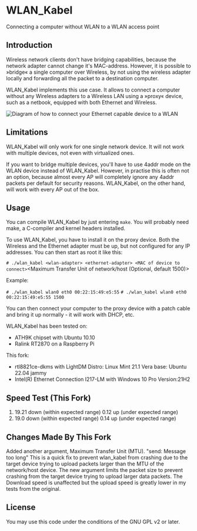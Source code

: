 # WLAN_Kabel

Connecting a computer without WLAN to a WLAN access point

## Introduction

Wireless network clients don't have bridging capabilities, because the network adapter cannot change it's MAC-address. However, it is possible to »bridge« a single computer over Wireless, by not using the wireless adapter locally and forwarding all the packet to a destination computer.

WLAN_Kabel implements this use case. It allows to connect a computer without any Wireless adapters to a Wireless LAN using a »proxy« device, such as a netbook, equipped with both Ethernet and Wireless.

![Diagram of how to connect your Ethernet capable device to a WLAN](wlan_kabel.png)

## Limitations

WLAN_Kabel will only work for one single network device. It will not work with multiple devices, not even with virtualized ones.

If you want to bridge multiple devices, you'll have to use 4addr mode on the WLAN device instead of WLAN_Kabel. However, in practise this is often not an option, because almost every AP will completely ignore any 4addr packets per default for security reasons. WLAN_Kabel, on the other hand, will work with every AP out of the box.


## Usage

You can compile WLAN_Kabel by just entering `make`. You will probably need make, a C-compiler and kernel headers installed.

To use WLAN_Kabel, you have to install it on the proxy device. Both the Wireless and the Ethernet adapter must be up, but not configured for any IP addresses. You can then start as root it like this:

`# ./wlan_kabel <wlan-adapter> <ethernet-adapter> <MAC of device to connect>`<Maximum Transfer Unit of network/host (Optional, default 1500)>

Example:

`# ./wlan_kabel wlan0 eth0 00:22:15:49:e5:55`
`# ./wlan_kabel wlan0 eth0 00:22:15:49:e5:55 1500`

You can then connect your computer to the proxy device with a patch cable and bring it up normally - it will work with DHCP, etc.

WLAN_Kabel has been tested on:

-  ATH9K chipset with Ubuntu 10.10 
-  Ralink RT2870 on a Raspberry Pi

This fork:

- rtl8821ce-dkms with LightDM Distro: Linux Mint 21.1 Vera base: Ubuntu 22.04 jammy
- Intel(R) Ethernet Connection I217-LM with Windows 10 Pro Version:21H2

## Speed Test (This Fork)
1.
    19.21 down  (within expected range)
    0.12 up     (under expected range)
2.
    19.0 down   (within expected range)
    0.14 up     (under expected range)

## Changes Made By This Fork

Added another argument, Maximum Transfer Unit (MTU).
"send: Message too long"
This is a quick fix to prevent wlan_kabel from crashing due to the target device trying to upload packets larger than the MTU of the network/host device.
The new argument limits the packet size to prevent crashing from the target device trying to upload larger data packets.
The Download speed is unaffected but the upload speed is greatly lower in my tests from the original.

## License

You may use this code under the conditions of the GNU GPL v2 or later.


